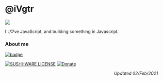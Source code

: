# @iVgtr 

[![](https://t-point-counter.glitch.me/count.svg)](https://t-point-counter.glitch.me/count.svg)

I L♡ve JavaScript, and building something in Javascript.

### About me

[![badge](https://glitch-image.vercel.app/api?url=https://github.com/ivgtr.png)](https://twitter.com/twitter)

[![SUSHI-WARE LICENSE](https://img.shields.io/badge/license-SUSHI--WARE%F0%9F%8D%A3-blue.svg)](https://github.com/ivgtr/ivgtr) [![Donate](https://img.shields.io/badge/%EF%BC%84-support-green.svg?style=flat-square)](https://www.buymeacoffee.com/ivgtr)

<p align="right">
  <em>Updated 02/Feb/2021</em>
</p>
